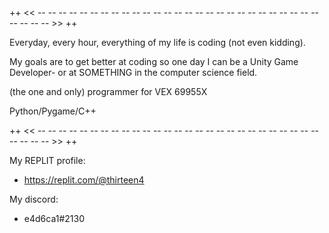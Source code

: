 
++ << -- -- -- -- -- -- -- -- -- -- -- -- -- -- -- -- -- -- -- -- -- -- -- -- -- -- -- -- -- -- -- >> ++

  Everyday, every hour, everything of my life is coding (not even kidding).
  
  My goals are to get better at coding so one day I can be a Unity Game Developer- or at SOMETHING in the computer science field.
  
  (the one and only) programmer for VEX 69955X
  
  Python/Pygame/C++

++ << -- -- -- -- -- -- -- -- -- -- -- -- -- -- -- -- -- -- -- -- -- -- -- -- -- -- -- -- -- -- -- >> ++

My REPLIT profile:

- https://replit.com/@thirteen4

My discord:

- e4d6ca1#2130
